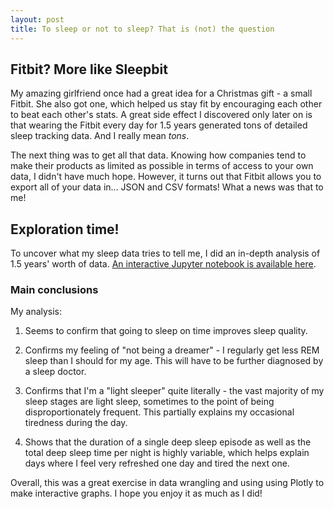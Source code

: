 ```yaml
---
layout: post
title: To sleep or not to sleep? That is (not) the question
---
```


## Fitbit? More like Sleepbit

My amazing girlfriend once had a great idea for a Christmas gift - a small Fitbit. She also got one, which helped us stay fit by encouraging each other to beat each other's stats. A great side effect I discovered only later on is that wearing the Fitbit every day for 1.5 years generated tons of detailed sleep tracking data. And I really mean *tons*.

The next thing was to get all that data. Knowing how companies tend to make their products as limited as possible in terms of access to your own data, I didn't have much hope. However, it turns out that Fitbit allows you to export all of your data in... JSON and CSV formats! What a news was that to me!

## Exploration time!

To uncover what my sleep data tries to tell me, I did an in-depth analysis of 1.5 years' worth of data. [An interactive Jupyter notebook is available here](https://mybinder.org/v2/gh/slazien/fitbit_analysis/4140b6c56bfb1b448364fc58344d23383c86e387?filepath=notebooks%2Fmain_analysis.ipynb).

### Main conclusions

My analysis:

1. Seems to confirm that going to sleep on time improves sleep quality.

2. Confirms my feeling of "not being a dreamer" - I regularly get less REM sleep than I should for my age. This will have to be further diagnosed by a sleep doctor.

3. Confirms that I'm a "light sleeper" quite literally - the vast majority of my sleep stages are light sleep, sometimes to the point of being disproportionately frequent. This partially explains my occasional tiredness during the day.

4. Shows that the duration of a single deep sleep episode as well as the total deep sleep time per night is highly variable, which helps explain days where I feel very refreshed one day and tired the next one.

Overall, this was a great exercise in data wrangling and using using Plotly to make interactive graphs. I hope you enjoy it as much as I did!
